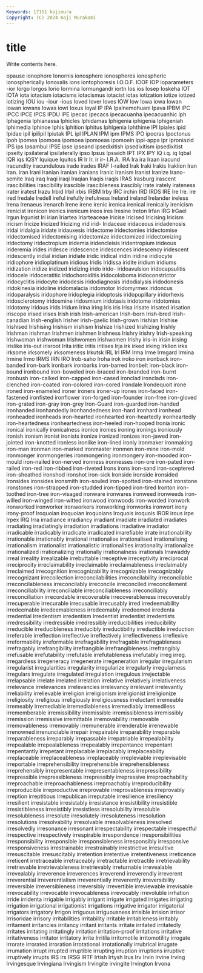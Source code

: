```yaml
---
Keywords: 17151 kojimura
Copyright: (C) 2024 Koji Murakami
---
```


# title

Write contents here.



opause ionophore Ionornis ionosphere ionospheres ionospheric ionospherically Ionoxalis ions
iontophoresis I.O.O.F. IOOF IOP ioparameters -ior Iorgo Iorgos Iorio Iormina
Iormungandr iortn Ios ios Iosep Ioskeha IOT IOTA iota iotacism
iotacisms iotacismus iotacist iotas iotization iotize iotized iotizing IOU iou
-iour -ious Ioved Iover Ioves IOW Iow Iowa iowa Iowan
iowan iowans Iowas iowt Ioxus Ioyal IP IPA Ipalnemohuani Ipava
IPBM IPC IPCC IPCE IPCS IPDU IPE ipecac ipecacs ipecacuanha
ipecacuanhic iph Iphagenia Iphianassa Iphicles Iphidamas Iphigenia iphigenia Iphigeniah Iphimedia
Iphinoe Iphis Iphition Iphitus Iphlgenia Iphthime IPI Ipiales ipid Ipidae
ipil ipilipil Ipiutak IPL ipl IPLAN IPM ipm IPMS IPO
ipocras Ipoctonus Ipoh ipomea Ipomoea ipomoea ipomoeas ipomoein ippi-appa ipr
iproniazid IPS ips Ipsambul IPSE ipse ipseand ipsedixitish ipsedixitism ipsedixitist
ipseity ipsilateral ipsilaterally ipso Ipsus Ipswich IPT IPX IPY IQ
i.q. iq Iqbal IQR iqs IQSY Iquique Iquitos IR Ir
Ir. ir ir- I.R.A. IRA Ira ira Iraan iracund iracundity
iracundulous irade irades IRAF I-railed Irak Iraki Irakis Iraklion Iran
Iran. iran Irani Iranian iranian iranians Iranic Iranism Iranist Iranize
Irano-semite Iraq iraq Iraqi iraqi Iraqian Iraqis iraqis IRAS Irasburg
irascent irascibilities irascibility irascible irascibleness irascibly irate irately irateness irater
iratest Irazu Irbid Irbil irbis IRBM Irby IRC irchin IRD
IRDS IRE Ire Ire. ire ired Iredale Iredell ireful irefully
irefulness Ireland ireland Irelander ireless Irena Irenaeus irenarch Irene irene
irenic irenica irenical irenically irenicism irenicist irenicon irenics irenicum ireos
ires Iresine Ireton Irfan IRG IrGael Irgun Irgunist Iri irian
Iriartea Iriarteaceae Iricise Iricised Iricising Iricism iricism Iricize Iricized Iricizing
irid irid- Iridaceae iridaceous iridadenosis iridal iridalgia iridate iridauxesis iridectome
iridectomies iridectomise iridectomised iridectomising iridectomize iridectomized iridectomizing iridectomy iridectropium iridemia
iridencleisis iridentropium irideous irideremia irides iridesce iridescence iridescences iridescency iridescent
iridescently iridial iridian iridiate iridic iridical iridin iridine iridiocyte iridiophore
iridioplatinum iridious Iridis Iridissa iridite iridium iridiums iridization iridize iridized
iridizing irido irido- iridoavulsion iridocapsulitis iridocele iridoceratitic iridochoroiditis iridocoloboma iridoconstrictor
iridocyclitis iridocyte iridodesis iridodiagnosis iridodialysis iridodonesis iridokinesia iridoline iridomalacia iridomotor
Iridomyrmex iridoncus iridoparalysis iridophore iridoplegia iridoptosis iridopupillary iridorhexis iridosclerotomy iridosmine
iridosmium iridotasis iridotome iridotomies iridotomy iridous irids Iridum Irina iring
Iris iris Irisa irisate irisated irisation iriscope irised irises Irish
irish Irish-american Irish-born Irish-bred Irish-canadian Irish-english Irisher irish-gaelic Irish-grown Irishian
Irishise Irishised Irishising Irishism irishism Irishize Irishized Irishizing Irishly Irishman
irishman Irishmen irishmen Irishness Irishry irishry Irish-speaking Irishwoman irishwoman Irishwomen
irishwomen Irishy iris-in irisin irising irislike iris-out irisroot Irita iritic
iritis iritises Irja irk irked irking Irklion irks irksome irksomely
irksomeness Irkutsk IRL Irl IRM Irma Irme Irmgard Irmina Irmine
Irmo IRMS IRN IRO Irob-saho Iroha irok iroko iron ironback
iron-banded iron-bark ironbark ironbarks iron-barred Ironbelt iron-black iron-bound ironbound iron-boweled
iron-braced iron-branded iron-burnt ironbush iron-calked iron-capped iron-cased ironclad ironclads iron-clenched
iron-coated iron-colored iron-cored Irondale Irondequoit irone ironed iron-enameled ironer ironers
ironer-up irones iron-faced iron-fastened ironfisted ironflower iron-forged iron-founder iron-free iron-gloved
iron-grated iron-gray iron-grey Iron-Guard iron-guarded iron-handed ironhanded ironhandedly ironhandedness iron-hard
ironhard ironhead ironheaded ironheads iron-hearted ironhearted iron-heartedly ironheartedly iron-heartedness ironheartedness
iron-heeled iron-hooped Ironia ironic ironical ironically ironicalness ironice ironies ironing
ironings ironiously ironish ironism ironist ironists ironize ironized ironizes iron-jawed
iron-jointed iron-knotted ironless ironlike iron-lined ironly ironmaker ironmaking iron-man ironman
iron-marked ironmaster ironmen iron-mine iron-mold ironmonger ironmongeries ironmongering ironmongery iron-mooded
iron-mould iron-nailed iron-nerved ironness ironnesses iron-ore iron-pated iron-railed iron-red iron-ribbed
iron-riveted Irons irons iron-sand iron-sceptered iron-sheathed ironshod ironshot iron-sick Ironside
ironside ironsided Ironsides ironsides ironsmith iron-souled iron-spotted iron-stained ironstone ironstones
iron-strapped iron-studded iron-tipped iron-tired Ironton iron-toothed iron-tree iron-visaged ironware ironwares
ironweed ironweeds iron-willed iron-winged iron-witted ironwood ironwoods iron-worded ironwork ironworked
ironworker ironworkers ironworking ironworks ironwort irony irony-proof Iroquoian iroquoian iroquoians
Iroquois iroquois IROR irous irpe Irpex IRQ Irra irradiance irradiancy
irradiant irradiate irradiated irradiates irradiating irradiatingly irradiation irradiations irradiative irradiator
irradicable irradicably irradicate irradicated irrarefiable irrate irrationability irrationable irrationably irrational
irrationalise irrationalised irrationalising irrationalism irrationalist irrationalistic irrationalities irrationality irrationalize irrationalized
irrationalizing irrationally irrationalness irrationals Irrawaddy irreal irreality irrealizable irrebuttable irreceptive
irreceptivity irreciprocal irreciprocity irreclaimability irreclaimable irreclaimableness irreclaimably irreclaimed irrecognition irrecognizability
irrecognizable irrecognizably irrecognizant irrecollection irreconcilabilities irreconcilability irreconcilable irreconcilableness irreconcilably irreconcile
irreconciled irreconcilement irreconciliability irreconciliable irreconciliableness irreconciliably irreconciliation irrecordable irrecoverable irrecoverableness
irrecoverably irrecuperable irrecurable irrecusable irrecusably irred irredeemability irredeemable irredeemableness irredeemably
irredeemed irredenta irredential Irredentism irredentism Irredentist irredentist irredentists irredressibility irredressible
irredressibly irreducibilities irreducibility irreducible irreducibleness irreducibly irreductibility irreductible irreduction irreferable
irreflection irreflective irreflectively irreflectiveness irreflexive irreformability irreformable irrefragability irrefragable irrefragableness
irrefragably irrefrangibility irrefrangible irrefrangibleness irrefrangibly irrefusable irrefutability irrefutable irrefutableness irrefutably
irreg irreg. irregardless irregeneracy irregenerate irregeneration irregular irregularism irregularist irregularities
irregularity irregularize irregularly irregularness irregulars irregulate irregulated irregulation irregulous irrejectable
irrelapsable irrelate irrelated irrelation irrelative irrelatively irrelativeness irrelevance irrelevances irrelevancies
irrelevancy irrelevant irrelevantly irreliability irrelievable irreligion irreligionism irreligionist irreligionize irreligiosity
irreligious irreligiously irreligiousness irreluctant irremeable irremeably irremediable irremediableness irremediably irremediless
irrememberable irremissibility irremissible irremissibleness irremissibly irremission irremissive irremittable irremovability irremovable
irremovableness irremovably irremunerable irrenderable irrenewable irrenowned irrenunciable irrepair irrepairable irreparability
irreparable irreparableness irreparably irrepassable irrepatriable irrepealability irrepealable irrepealableness irrepealably irrepentance
irrepentant irrepentantly irrepetant irreplacable irreplacably irreplaceability irreplaceable irreplaceableness irreplaceably irrepleviable
irreplevisable irreportable irreprehensibility irreprehensible irreprehensibleness irreprehensibly irrepresentable irrepresentableness irrepressibility irrepressible
irrepressibleness irrepressibly irrepressive irreproachability irreproachable irreproachableness irreproachably irreproducibility irreproducible irreproductive
irreprovable irreprovableness irreprovably irreption irreptitious irrepublican irreputable irresilience irresiliency irresilient
irresistable irresistably irresistance irresistibility irresistible irresistibleness irresistibly irresistless irresolubility irresoluble
irresolubleness irresolute irresolutely irresoluteness irresolution irresolutions irresolvability irresolvable irresolvableness irresolved
irresolvedly irresonance irresonant irrespectability irrespectable irrespectful irrespective irrespectively irrespirable irrespondence
irresponsibilities irresponsibility irresponsible irresponsibleness irresponsibly irresponsive irresponsiveness irrestrainable irrestrainably irrestrictive
irresultive irresuscitable irresuscitably irretention irretentive irretentiveness irreticence irreticent irretraceable irretraceably
irretractable irretractile irretrievability irretrievable irretrievableness irretrievably irreturnable irrevealable irrevealably irreverence
irreverences irreverend irreverendly irreverent irreverential irreverentialism irreverentially irreverently irreversibility irreversible
irreversibleness irreversibly irrevertible irreviewable irrevisable irrevocability irrevocable irrevocableness irrevocably irrevoluble
irrhation irride irridenta irrigable irrigably irrigant irrigate irrigated irrigates irrigating
irrigation irrigational irrigationist irrigations irrigative irrigator irrigatorial irrigators irrigatory Irrigon
irriguous irriguousness irrisible irrision irrisor Irrisoridae irrisory irritabilities irritability irritable
irritableness irritably irritament irritancies irritancy irritant irritants irritate irritated irritatedly
irritates irritating irritatingly irritation irritation-proof irritations irritative irritativeness irritator irritatory
irrite Irritila irritomotile irritomotility irrogate irrorate irrorated irroration irrotational irrotationally
irrubrical irrugate irrumation irrupt irrupted irruptible irrupting irruption irruptions irruptive
irruptively irrupts IRS irs IRSG IRTF Irtish Irtysh Irus Irv
Irvin Irvine Irving Irvingesque Irvingiana Irvingism Irvingite irvingite Irvington Irvona
